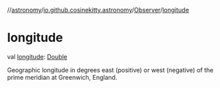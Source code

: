 //[astronomy](../../../index.md)/[io.github.cosinekitty.astronomy](../index.md)/[Observer](index.md)/[longitude](longitude.md)

# longitude

val [longitude](longitude.md): [Double](https://kotlinlang.org/api/latest/jvm/stdlib/kotlin-stdlib/kotlin/-double/index.html)

Geographic longitude in degrees east (positive) or west (negative) of the prime meridian at Greenwich, England.
